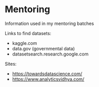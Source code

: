 # Mentoring
Information used in my mentoring batches

Links to find datasets:

- kaggle.com
- data.gov (governmental data)
- datasetsearch.research.google.com

Sites:

- https://towardsdatascience.com/
- https://www.analyticsvidhya.com/

